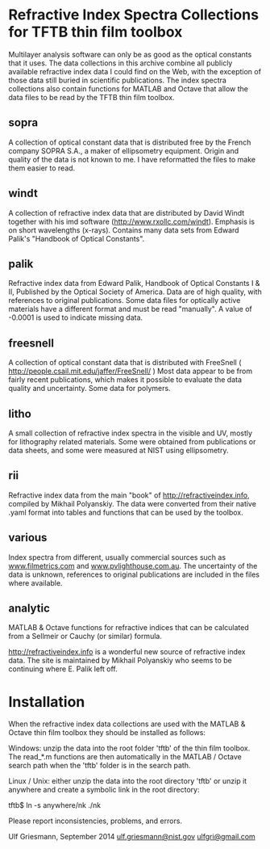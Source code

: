 
Refractive Index Spectra Collections for TFTB thin film toolbox
===============================================================

Multilayer analysis software can only be as good as the optical
constants that it uses. The data collections in this archive combine
all publicly available refractive index data I could find on the Web,
with the exception of those data still buried in scientific
publications. The index spectra collections also contain functions for
MATLAB and Octave that allow the data files to be read by the TFTB thin
film toolbox.


sopra 
----- 
A collection of optical constant data that is distributed free by the
French company SOPRA S.A., a maker of ellipsometry equipment. Origin
and quality of the data is not known to me. I have reformatted the
files to make them easier to read.


windt
-----
A collection of refractive index data that are distributed by David
Windt together with his imd software
(http://www.rxollc.com/windt). Emphasis is on short wavelengths
(x-rays). Contains many data sets from Edward Palik's "Handbook of
Optical Constants".


palik
-----
Refractive index data from Edward Palik, Handbook of Optical Constants
I & II, Published by the Optical Society of America. Data are of high
quality, with references to original publications. Some data files for
optically active materials have a different format and must be read
"manually". A value of -0.0001 is used to indicate missing data.


freesnell
---------
A collection of optical constant data that is distributed with
FreeSnell ( http://people.csail.mit.edu/jaffer/FreeSnell/ ) Most data
appear to be from fairly recent publications, which makes it possible
to evaluate the data quality and uncertainty. Some data for polymers.


litho
-----
A small collection of refractive index spectra in the visible and UV,
mostly for lithography related materials. Some were obtained from
publications or data sheets, and some were measured at NIST using
ellipsometry.


rii
---
Refractive index data from the main "book" of http://refractiveindex.info,
compiled by Mikhail Polyanskiy. The data were converted from their
native .yaml format into tables and functions that can be used by the 
toolbox.


various
-------
Index spectra from different, usually commercial sources such as
www.filmetrics.com and www.pvlighthouse.com.au. The uncertainty of the
data is unknown, references to original publications are included in
the files where available.


analytic
--------
MATLAB & Octave functions for refractive indices that can be
calculated from a Sellmeir or Cauchy (or similar) formula.


http://refractiveindex.info is a wonderful new source of refractive
index data. The site is maintained by Mikhail Polyanskiy who seems to
be continuing where E. Palik left off.


Installation
============
When the refractive index data collections are used with the MATLAB &
Octave thin film toolbox they should be installed as follows:

Windows: unzip the data into the root folder 'tftb' of the thin film
toolbox. The read_*.m functions are then automatically in the MATLAB /
Octave search path when the 'tftb' folder is in the search path.

Linux / Unix: either unzip the data into the root directory 'tftb' or
unzip it anywhere and create a symbolic link in the root directory:

  tftb$ ln -s anywhere/nk ./nk  


Please report inconsistencies, problems, and errors. 

Ulf Griesmann, September 2014
ulf.griesmann@nist.gov
ulfgri@gmail.com
